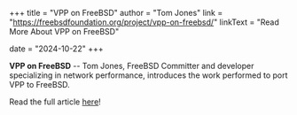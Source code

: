 +++
title = "VPP on FreeBSD"
author = "Tom Jones"
link = "https://freebsdfoundation.org/project/vpp-on-freebsd/"
linkText = "Read More About VPP on FreeBSD"

date = "2024-10-22"
+++

**VPP on FreeBSD** -- Tom Jones, FreeBSD Committer and developer specializing in network performance, introduces
the work performed to port VPP to FreeBSD.

Read the full article [here](https://freebsdfoundation.org/project/vpp-on-freebsd/)!
